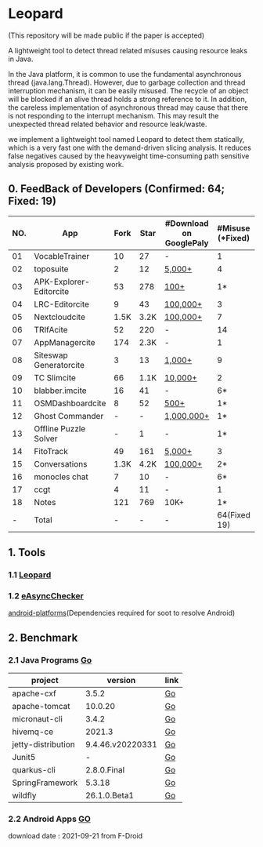 # Leopard

(This repository will be made public if the paper is accepted)

A lightweight tool to detect thread related misuses causing resource leaks in Java.

In the Java platform, it is common to use the fundamental asynchronous thread (java.lang.Thread). However, due to garbage collection and thread interruption mechanism, it can be easily misused. The recycle of an object will be blocked if an alive thread holds a strong reference to it. In addition, the careless implementation of asynchronous thread may cause that there is not responding to the interrupt mechanism. This may result the unexpected thread related behavior and resource leak/waste.

we implement a lightweight tool named Leopard to detect them statically, which is a very fast one with the demand-driven slicing analysis. It reduces false negatives caused by the heavyweight time-consuming path sensitive analysis proposed by existing work.

## 0. FeedBack of Developers (Confirmed: 64; Fixed: 19)
|NO.|App|Fork|Star|#Download on GooglePaly |#Misuse (*Fixed)|Confirmed Issue Id|
|-|-|-|-|-|-|-|
|01|VocableTrainer|10|27|-|1|[93](https://github.com/0xpr03/VocableTrainer-Android/issues/93)|
|02|toposuite|2|12|[5,000+](https://play.google.com/store/apps/details?id=ch.hgdev.toposuite)|4|[3](https://github.com/hgdev-ch/toposuite-android/issues/3)|
|03|APK-Explorer-Editorcite | 53 | 278 |[100+](https://play.google.com/store/apps/details?id=com.apk.explorer)  |1*|[29](https://github.com/apk-editor/APK-Explorer-Editor/issues/29) |
|04|LRC-Editorcite | 9 | 43 |[100,000+](https://play.google.com/store/apps/details?id=com.cg.lrceditor)| 3 |[35](https://github.com/Spikatrix/LRC-Editor/issues/35) |
|05|Nextcloudcite | 1.5K | 3.2K |[100,000+](https://play.google.com/store/apps/details?id=com.nextcloud.client)| 7 |[10691](https://github.com/nextcloud/android/issues/10691) |
|06|TRIfAcite | 52 | 220 | -| 14 |[382](https://github.com/twireapp/Twire/issues/382) |
|07|AppManagercite | 174 | 2.3K | -| 1 |[854](https://github.com/MuntashirAkon/AppManager/issues/854) |
|08|Siteswap Generatorcite | 3 | 13 | [1,000+](https://play.google.com/store/apps/details?id=namlit.siteswapgenerator) | 9 |[55](https://github.com/namlit/siteswap_generator/issues/55) |
|09|TC Slimcite | 66 | 1.1K | [10,000+](https://play.google.com/store/apps/details?id=net.kollnig.missioncontrol.play) | 2 |[336](https://github.com/TrackerControl/tracker-control-android/issues/336) |
|10|blabber.imcite | 16 | 41 | - | 6* |[674](https://codeberg.org/kriztan/blabber.im/issues/674) |
|11|OSMDashboardcite | 8 | 52 | [500+](https://play.google.com/store/apps/details?id=de.storchp.opentracks.osmplugin) | 1* |[169](https://github.com/OpenTracksApp/OSMDashboard/issues/169) |
|12|Ghost Commander | - | - | [1,000,000+](https://play.google.com/store/apps/details?id=com.ghostsq.commander) | 1* |[93](https://sourceforge.net/p/ghostcommander/bugs/93/) |
|13|Offline Puzzle Solver | - | 1 | - | 1* |[1](https://gitlab.com/20kdc/offline-puzzle-solver/issues/1) |
|14|FitoTrack | 49 | 161 | [5,000+](https://play.google.com/store/apps/details?id=de.tadris.fitness) | 3 | [400](https://codeberg.org/jannis/FitoTrack/issues/400) |
|15|Conversations | 1.3K | 4.2K | [100,000+](https://play.google.com/store/apps/details?id=eu.siacs.conversations) | 2* | [4366](https://github.com/iNPUTmice/Conversations/issues/4366)|
|16|monocles chat | 7 | 10 | - | 6* | [44](https://codeberg.org/Arne/monocles_chat/issues/44) |
|17|ccgt| 4 | 11 | - | 1 | [7](https://github.com/pterodactylus42/ccgt/issues/7)  |
|18|Notes| 121 | 769 | 10K+ | 1* | [1574](https://github.com/nextcloud/notes-android/issues/1574)  |
|-|Total |-|-|-|64(Fixed 19)|- 



## 1. Tools
### 1.1 [Leopard](./project/Thread-Leopard)
### 1.2 [eAsyncChecker](./project/Thread-eAsyncChecker)

[android-platforms](./project/android-platforms)(Dependencies required for soot to resolve Android)


## 2. Benchmark

###  2.1 Java Programs [Go](./Benchmark)  
|project|version|link|
|-|-|-|
|apache-cxf|3.5.2|[Go](./Benchmark/JavaPrograms/apache-cxf-3.5.2)|
|apache-tomcat|10.0.20|[Go](./Benchmark/JavaPrograms/apache-tomcat-10.0.20)|
|micronaut-cli|3.4.2|[Go](./Benchmark/JavaPrograms/micronaut-cli-3.4.2)|
|hivemq-ce|2021.3|[Go](./Benchmark/JavaPrograms/hivemq-ce-2021.3)|
|jetty-distribution|9.4.46.v20220331|[Go](./Benchmark/JavaPrograms/jetty-distribution-9.4.46.v20220331)|
|Junit5|-|[Go](./Benchmark/JavaPrograms/Junit5)|
|quarkus-cli|2.8.0.Final|[Go](./Benchmark/JavaPrograms/quarkus-cli-2.8.0.Final)|
|SpringFramework|5.3.18|[Go](./Benchmark/JavaPrograms/5.3.18)|
|wildfly|26.1.0.Beta1|[Go](./Benchmark/JavaPrograms/wildfly-26.1.0.Beta1)|

### 2.2 Android Apps [GO](./Benchmark/Apks)
download date : 2021-09-21 from F-Droid 
